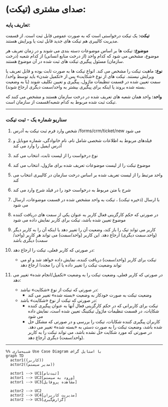 # صدای مشتری (تیکت):

### تعاریف پایه:

**تیکت:**
یک تیکت درخواستی است که به صورت عمومی قابل ثبت است. از قسمت مدیریت کالیبری هم تیکت های جدید قابل ثبت یا ویرایش هستند.

**موضوع:**
تیکت ها بر اساس موضوعات دسته بندی می شوند و در زمان تعریف هر موضوع، مشخص می شود که کدام واحد (از درخت منابع انسانی) از کدام شعبه (درخت سازمان) مسئول پیگیری تیکت های ثبت شده در آن موضوع هستند.

**نوع:**
ماهیت تیکت را مشخص می کند. انواع تیکت ها به صورت ثابت بوده و قابل تعریف یا ویرایش نیستند. تیکت های از نوع «شکایت» پس از «تکمیل شدن» باید توسط واحد/سمت تعیین شده در قسمت تنظیمات ماژول، پیگیری و تعیین تکلیف شوند (یا به وضعیت بسته شده بروند یا اینکه برای پیگیری بیشتر به واحد/سمت دیگری ارجاع شوند).

**واحد:**
واحد همان شعبه های تعریف شده در درخت سازمان هستند و مشخص می کنند که تیکت ثبت شده مربوط به کدام شعبه/قسمت از سازمان است.

---

### سناریو شماره یک - ثبت تیکت

1. شخص وارد فرم ثبت تیکت به آدرس /forms/crm/ticket/new می شود

2. فیلدهای مربوط به اطلاعات شخصی شامل نام، نام خانوادگی، شماره موبایل و آدرس ایمیل را وارد می کند

3. نوع درخواست را از لیست ثابت، انتخاب می کند

4. موضوع تیکت را از لیست موضوعات تعریف شده برای ماژول، انتخاب می کند

5. واحد مرتبط را از لیست تعریف شده بر اساس درخت سازمان در کالیبری انتخاب می کند

6. شرح یا متن مربوط به درخواست خود را در فیلد شرح وارد می کند

7. با ارسال (ذخیره تیکت) ، تیکت به واحد مشخص شده در قسمت موضوعات، ارسال می شود

8. در صورتی که حکم کارگزینی فعال کاربر به عنوان یکی از سمت های دریافت کننده موضوع تعیین شده باشد، تیکت برای کاربر نمایش داده می شود

9. کاربر می تواند تیک را باز کند، وضعیت آن را تغییر دهد یا اینکه آن را به کاربر دیگر (واحد.سمت دیگری) ارجاع دهد. این کاربر (واحد/سمت) می تواند هر کاربر (واحد/سمت) دیگری باشد

10. در صورتی که کاربر فعلی، تیکت را ارجاع دهد:
    - تیکت برای کاربر (واحد/سمت) دریافت کننده، نمایش داده خواهد شد و او می تواند وضعیت تیکت را تغییر داده یا آن را مجددا ارجاع دهد

11. در صورتی که کاربر فعلی، وضعیت تیکت را به وضعیت «تکمیل/انجام شده» تغییر می دهد:
    - در صورتی که تیکت از نوع «شکایت» نباشد:
        * وضعیت تیکت به صورت خودکار به وضعیت «بسته شده» تغییر می کند
    - در صورتی که تیکت از نوع «شکایت» باشد:
        * تیکت برای کاربرانی که در حکم کارگزینی فعال آنها به عنوان پیگیری کننده شکایات، در قسمت تنظیمات ماژول تیکتینگ تعیین شده است، نمایش داده می شود
        * کاربران پیگیری کننده شکایات، تیکت را بررسی و در صورتی که مشکل حل شده باشد، وضعیت تیکت را به صورت دستی به «بسته شده» تغییر می دهد. در صورتی که مورد شکایت حل نشده باشد، می تواند تیکت را به کاربر (واحد/سمت) دیگری ارجاع دهد.


---

```mermaid
%% شبیه‌سازی Use Case Diagram با استایل گراف
graph TD
  actor1((کاربر))
  actor2((مدیر سیستم))

  actor1 --> UC1[ثبت‌نام]
  actor1 --> UC2[ورود به سیستم]
  actor1 --> UC3[مشاهده پروفایل]

  actor2 --> UC2
  actor2 --> UC4[مدیریت کاربران]
  actor2 --> UC5[گزارش‌گیری]
```
